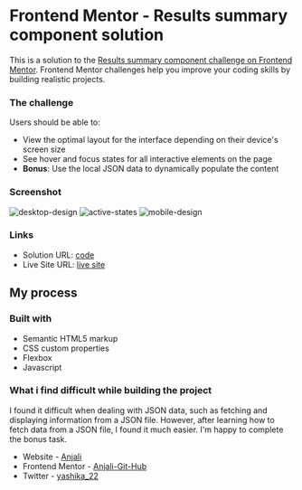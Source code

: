 # Frontend Mentor - Results summary component solution

This is a solution to the [Results summary component challenge on Frontend Mentor](https://www.frontendmentor.io/challenges/results-summary-component-CE_K6s0maV). Frontend Mentor challenges help you improve your coding skills by building realistic projects. 

### The challenge

Users should be able to:

- View the optimal layout for the interface depending on their device's screen size
- See hover and focus states for all interactive elements on the page
- **Bonus**: Use the local JSON data to dynamically populate the content

### Screenshot
![desktop-design](https://github.com/Anjali-Git-Hub/results-summary-component-main/assets/122084921/fc7e379f-f981-4ef1-8e7d-711d35741a69)
![active-states](https://github.com/Anjali-Git-Hub/results-summary-component-main/assets/122084921/3815b379-2308-4098-9363-8288326a3e06)
![mobile-design](https://github.com/Anjali-Git-Hub/results-summary-component-main/assets/122084921/6424d99c-a142-4c1d-af5c-41cb4e387392)


### Links

- Solution URL: [code](https://github.com/Anjali-Git-Hub/results-summary-component-main.git)
- Live Site URL: [live site](https://anjali-git-hub.github.io/results-summary-component-main/)

## My process

### Built with

- Semantic HTML5 markup
- CSS custom properties
- Flexbox
- Javascript

### What i find difficult while building the project

I found it difficult when dealing with JSON data, such as fetching and displaying information from a JSON file. However, after learning how to fetch data from a JSON file, I found it much easier. I'm happy to complete the bonus task.


- Website - [Anjali](https://github.com/Anjali-Git-Hub)
- Frontend Mentor - [Anjali-Git-Hub](https://www.frontendmentor.io/profile/Anjali-Git-Hub)
- Twitter - [yashika_22](https://twitter.com/yashika_22_)
